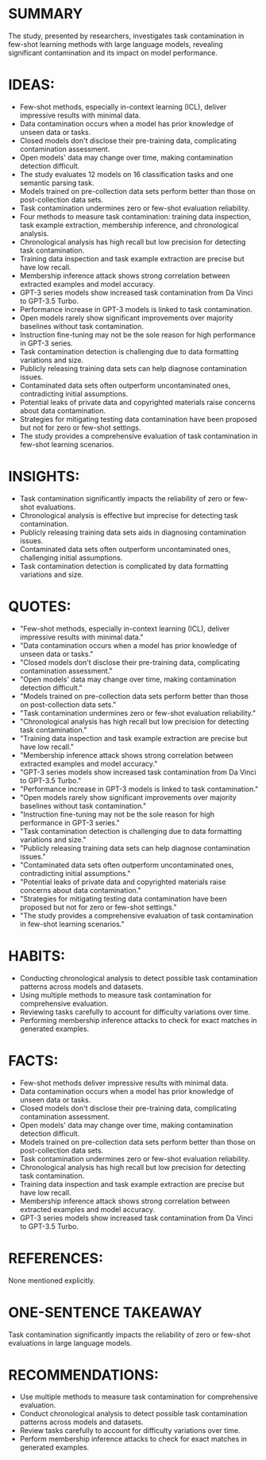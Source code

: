 # SUMMARY
The study, presented by researchers, investigates task contamination in few-shot learning methods with large language models, revealing significant contamination and its impact on model performance.

# IDEAS:
- Few-shot methods, especially in-context learning (ICL), deliver impressive results with minimal data.
- Data contamination occurs when a model has prior knowledge of unseen data or tasks.
- Closed models don't disclose their pre-training data, complicating contamination assessment.
- Open models' data may change over time, making contamination detection difficult.
- The study evaluates 12 models on 16 classification tasks and one semantic parsing task.
- Models trained on pre-collection data sets perform better than those on post-collection data sets.
- Task contamination undermines zero or few-shot evaluation reliability.
- Four methods to measure task contamination: training data inspection, task example extraction, membership inference, and chronological analysis.
- Chronological analysis has high recall but low precision for detecting task contamination.
- Training data inspection and task example extraction are precise but have low recall.
- Membership inference attack shows strong correlation between extracted examples and model accuracy.
- GPT-3 series models show increased task contamination from Da Vinci to GPT-3.5 Turbo.
- Performance increase in GPT-3 models is linked to task contamination.
- Open models rarely show significant improvements over majority baselines without task contamination.
- Instruction fine-tuning may not be the sole reason for high performance in GPT-3 series.
- Task contamination detection is challenging due to data formatting variations and size.
- Publicly releasing training data sets can help diagnose contamination issues.
- Contaminated data sets often outperform uncontaminated ones, contradicting initial assumptions.
- Potential leaks of private data and copyrighted materials raise concerns about data contamination.
- Strategies for mitigating testing data contamination have been proposed but not for zero or few-shot settings.
- The study provides a comprehensive evaluation of task contamination in few-shot learning scenarios.

# INSIGHTS:
- Task contamination significantly impacts the reliability of zero or few-shot evaluations.
- Chronological analysis is effective but imprecise for detecting task contamination.
- Publicly releasing training data sets aids in diagnosing contamination issues.
- Contaminated data sets often outperform uncontaminated ones, challenging initial assumptions.
- Task contamination detection is complicated by data formatting variations and size.

# QUOTES:
- "Few-shot methods, especially in-context learning (ICL), deliver impressive results with minimal data."
- "Data contamination occurs when a model has prior knowledge of unseen data or tasks."
- "Closed models don't disclose their pre-training data, complicating contamination assessment."
- "Open models' data may change over time, making contamination detection difficult."
- "Models trained on pre-collection data sets perform better than those on post-collection data sets."
- "Task contamination undermines zero or few-shot evaluation reliability."
- "Chronological analysis has high recall but low precision for detecting task contamination."
- "Training data inspection and task example extraction are precise but have low recall."
- "Membership inference attack shows strong correlation between extracted examples and model accuracy."
- "GPT-3 series models show increased task contamination from Da Vinci to GPT-3.5 Turbo."
- "Performance increase in GPT-3 models is linked to task contamination."
- "Open models rarely show significant improvements over majority baselines without task contamination."
- "Instruction fine-tuning may not be the sole reason for high performance in GPT-3 series."
- "Task contamination detection is challenging due to data formatting variations and size."
- "Publicly releasing training data sets can help diagnose contamination issues."
- "Contaminated data sets often outperform uncontaminated ones, contradicting initial assumptions."
- "Potential leaks of private data and copyrighted materials raise concerns about data contamination."
- "Strategies for mitigating testing data contamination have been proposed but not for zero or few-shot settings."
- "The study provides a comprehensive evaluation of task contamination in few-shot learning scenarios."

# HABITS:
- Conducting chronological analysis to detect possible task contamination patterns across models and datasets.
- Using multiple methods to measure task contamination for comprehensive evaluation.
- Reviewing tasks carefully to account for difficulty variations over time.
- Performing membership inference attacks to check for exact matches in generated examples.

# FACTS:
- Few-shot methods deliver impressive results with minimal data.
- Data contamination occurs when a model has prior knowledge of unseen data or tasks.
- Closed models don't disclose their pre-training data, complicating contamination assessment.
- Open models' data may change over time, making contamination detection difficult.
- Models trained on pre-collection data sets perform better than those on post-collection data sets.
- Task contamination undermines zero or few-shot evaluation reliability.
- Chronological analysis has high recall but low precision for detecting task contamination.
- Training data inspection and task example extraction are precise but have low recall.
- Membership inference attack shows strong correlation between extracted examples and model accuracy.
- GPT-3 series models show increased task contamination from Da Vinci to GPT-3.5 Turbo.

# REFERENCES:
None mentioned explicitly.

# ONE-SENTENCE TAKEAWAY
Task contamination significantly impacts the reliability of zero or few-shot evaluations in large language models.

# RECOMMENDATIONS:
- Use multiple methods to measure task contamination for comprehensive evaluation.
- Conduct chronological analysis to detect possible task contamination patterns across models and datasets.
- Review tasks carefully to account for difficulty variations over time.
- Perform membership inference attacks to check for exact matches in generated examples.